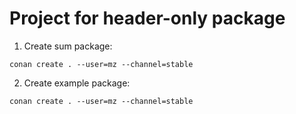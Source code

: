 # Project for header-only package

1. Create sum package:

```shell
conan create . --user=mz --channel=stable
```

2. Create example package:

```shell
conan create . --user=mz --channel=stable
```
